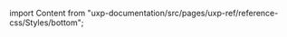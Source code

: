 
import Content from "uxp-documentation/src/pages/uxp-ref/reference-css/Styles/bottom";

<Content query="product=xd"/>
